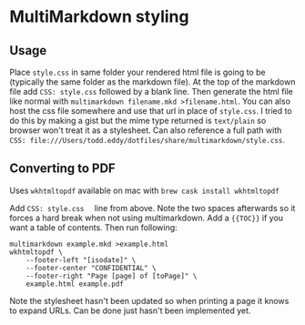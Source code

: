 # MultiMarkdown styling

## Usage

Place `style.css` in same folder your rendered html file is going to be (typically the same folder as the markdown file).  At the top of the markdown file add `CSS: style.css` followed by a blank line.  Then generate the html file like normal with `multimarkdown filename.mkd >filename.html`.  You can also host the css file somewhere and use that url in place of `style.css`.  I tried to do this by making a gist but the mime type returned is `text/plain` so browser won't treat it as a stylesheet.  Can also reference a full path with `CSS: file:///Users/todd.eddy/dotfiles/share/multimarkdown/style.css`.

## Converting to PDF

Uses `wkhtmltopdf` available on mac with `brew cask install wkhtmltopdf`

Add `CSS: style.css  ` line from above. Note the two spaces afterwards so it forces a hard break when not using multimarkdown. Add a `{{TOC}}` if you want a table of contents. Then run following:

    multimarkdown example.mkd >example.html
    wkhtmltopdf \
        --footer-left "[isodate]" \
        --footer-center "CONFIDENTIAL" \
        --footer-right "Page [page] of [toPage]" \
        example.html example.pdf

Note the stylesheet hasn't been updated so when printing a page it knows to expand URLs.  Can be done just hasn't been implemented yet.
